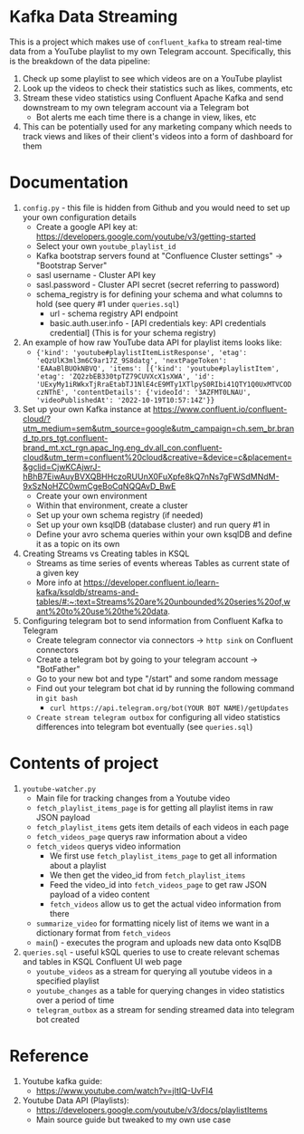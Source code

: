 # Kafka Data Streaming
This is a project which makes use of ```confluent_kafka``` to stream real-time data from a YouTube playlist to my own Telegram account. Specifically, this is the breakdown of the data pipeline:
1. Check up some playlist to see which videos are on a YouTube playlist 
2. Look up the videos to check their statistics such as likes, comments, etc
3. Stream these video statistics using Confluent Apache Kafka and send downstream to my own telegram account via a Telegram bot
    - Bot alerts me each time there is a change in view, likes, etc
4. This can be potentially used for any marketing company which needs to track views and likes of their client's videos into a form of dashboard for them

# Documentation
1. ```config.py``` - this file is hidden from Github and you would need to set up your own configuration details
    - Create a google API key at: https://developers.google.com/youtube/v3/getting-started
    - Select your own ```youtube_playlist_id```
    - Kafka bootstrap servers found at "Confluence Cluster settings" -> "Bootstrap Server"
    - sasl username - Cluster API key
    - sasl.password - Cluster API secret (secret referring to password)
    - schema_registry is for defining your schema and what columns to hold (see query #1 under ```queries.sql```)
        - url - schema registry API endpoint
        - basic.auth.user.info - [API credentials key: API credentials credential] (This is for your schema registry) 
3. An example of how raw YouTube data API for playlist items looks like:
    - ``
    {'kind': 'youtube#playlistItemListResponse', 'etag': 'eQzUlK3ml3m6C9ar17Z_9S8datg', 'nextPageToken': 'EAAaBlBUOkNBVQ', 'items': [{'kind': 'youtube#playlistItem', 'etag': 'ZQ2zbEB330tpTZ79CUVXcX1sXWA', 'id': 'UExyMy1iRWkxTjRraEtabTJ1NlE4cE9MTy1XTlpyS0RIbi41QTY1Q0UxMTVCODczNThE', 'contentDetails': {'videoId': '3AZFMT0LNAU', 'videoPublishedAt': '2022-10-19T10:57:14Z'}}
    ``
4. Set up your own Kafka instance at https://www.confluent.io/confluent-cloud/?utm_medium=sem&utm_source=google&utm_campaign=ch.sem_br.brand_tp.prs_tgt.confluent-brand_mt.xct_rgn.apac_lng.eng_dv.all_con.confluent-cloud&utm_term=confluent%20cloud&creative=&device=c&placement=&gclid=CjwKCAjwrJ-hBhB7EiwAuyBVXQBHHczoRUUnX0FuXpfe8kQ7nNs7gFWSdMNdM-9xSzNoHZC0wmCgeBoCqNQQAvD_BwE
    - Create your own environment
    - Within that environment, create a cluster
    - Set up your own schema registry (if needed)
    - Set up your own ksqlDB (database cluster) and run query #1 in 
    - Define your avro schema queries within your own ksqlDB and define it as a topic on its own
5. Creating Streams vs Creating tables in KSQL
    - Streams as time series of events whereas Tables as current state of a given key 
    - More info at https://developer.confluent.io/learn-kafka/ksqldb/streams-and-tables/#:~:text=Streams%20are%20unbounded%20series%20of,want%20to%20use%20the%20data.
6. Configuring telegram bot to send information from Confluent Kafka to Telegram
    - Create telegram connector via connectors -> ```http sink``` on Confluent connectors
    - Create a telegram bot by going to your telegram account -> "BotFather"
    - Go to your new bot and type "/start" and some random message
    - Find out your telegram bot chat id by running the following command in ```git bash```
        - ```curl https://api.telegram.org/bot(YOUR BOT NAME)/getUpdates```
    - ```Create stream telegram outbox``` for configuring all video statistics differences into telegram bot eventually (see ```queries.sql```)

# Contents of project
1. ```youtube-watcher.py``` 
    - Main file for tracking changes from a Youtube video
    - ```fetch_playlist_items_page``` is for getting all playlist items in raw JSON payload
    - ```fetch_playlist_items``` gets item details of each videos in each page 
    - ```fetch_videos_page``` querys raw information about a video
    - ```fetch_videos``` querys video information
        - We first use ```fetch_playlist_items_page``` to get all information about a playlist
        - We then get the video_id from  ```fetch_playlist_items```
        - Feed the video_id into ```fetch_videos_page``` to get raw JSON payload of a video content
        - ```fetch_videos``` allow us to get the actual video information from there
    - ```summarize_video``` for formatting nicely list of items we want in a dictionary format from ```fetch_videos```
    - ```main```() - executes the program and uploads new data onto KsqlDB
2. ```queries.sql``` - useful kSQL queries to use to create relevant schemas and tables in KSQL Confluent UI web page
    - ```youtube_videos``` as a stream for querying all youtube videos in a specified playlist
    - ```youtube_changes``` as a table for querying changes in video statistics over a period of time
    - ```telegram_outbox``` as a stream for sending streamed data into telegram bot created 


# Reference
1. Youtube kafka guide: 
    - https://www.youtube.com/watch?v=jItIQ-UvFI4
2. Youtube Data API (Playlists): 
    - https://developers.google.com/youtube/v3/docs/playlistItems
    - Main source guide but tweaked to my own use case 
